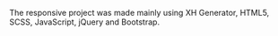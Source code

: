 The responsive project was made mainly using XH Generator, HTML5, SCSS, JavaScript, jQuery and Bootstrap.
